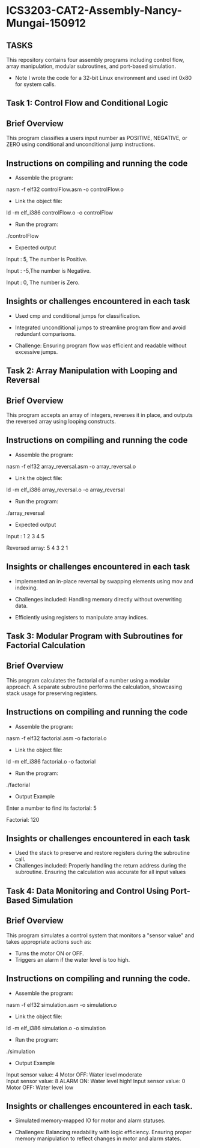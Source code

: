 # ICS3203-CAT2-Assembly-Nancy-Mungai-150912
## TASKS

 This repository contains four assembly programs including control flow, array manipulation, modular subroutines, and port-based simulation. 
 - Note I wrote the code for a 32-bit Linux environment and used int 0x80 for system calls.

## Task 1: Control Flow and Conditional Logic
## Brief Overview

This program classifies a users input number as POSITIVE, NEGATIVE, or ZERO using conditional and unconditional jump instructions.

## Instructions on compiling and running the code

- Assemble the program:

nasm -f elf32 controlFlow.asm -o controlFlow.o

- Link the object file:

ld -m elf_i386 controlFlow.o -o controlFlow

- Run the program:

./controlFlow

- Expected output

Input : 5, The number is Positive.

Input : -5,The number is Negative.

Input : 0, The number is Zero.


## Insights or challenges encountered in each task
- Used cmp and conditional jumps for classification.
- Integrated unconditional jumps to streamline program flow and avoid redundant comparisons.

- Challenge: Ensuring program flow was efficient and readable without excessive jumps.


## Task 2: Array Manipulation with Looping and Reversal
## Brief Overview
This program accepts an array of integers, reverses it in place, and outputs the reversed array using looping constructs.

## Instructions on compiling and running the code

- Assemble the program:

nasm -f elf32 array_reversal.asm -o array_reversal.o

- Link the object file:

ld -m elf_i386 array_reversal.o -o array_reversal


- Run the program:

./array_reversal

- Expected output

Input : 1 2 3 4 5

Reversed array: 5 4 3 2 1




## Insights or challenges encountered in each task

- Implemented an in-place reversal by swapping elements using mov and indexing.

- Challenges included:
Handling memory directly without overwriting data.

- Efficiently using registers to manipulate array indices.

## Task 3: Modular Program with Subroutines for Factorial Calculation
## Brief Overview
This program calculates the factorial of a number using a modular approach. A separate subroutine performs the calculation, showcasing stack usage for preserving registers.


## Instructions on compiling and running the code


- Assemble the program:

nasm -f elf32 factorial.asm -o factorial.o

- Link the object file:

ld -m elf_i386 factorial.o -o factorial
- Run the program:

./factorial
- Output Example 

Enter a number to find its factorial:   5

Factorial:  120

## Insights or challenges encountered in each task

- Used the stack to preserve and restore registers during the subroutine call.
- Challenges included:
Properly handling the return address during the subroutine.
Ensuring the calculation was accurate for all input values

## Task 4: Data Monitoring and Control Using Port-Based Simulation
## Brief Overview

This program simulates a control system that monitors a "sensor value" and takes appropriate actions such as:
- Turns the motor ON or OFF.
- Triggers an alarm if the water level is too high.

## Instructions on compiling and running the code.

- Assemble the program:

nasm -f elf32 simulation.asm -o simulation.o

- Link the object file:

ld -m elf_i386 simulation.o -o simulation
- Run the program:

./simulation

- Output Example


Input sensor value: 4
Motor OFF: Water level moderate  
Input sensor value: 8
ALARM ON: Water level high!
Input sensor value: 0
Motor OFF: Water level low

## Insights or challenges encountered in each task.

- Simulated memory-mapped IO for motor and alarm statuses.

- Challenges:
Balancing readability with logic efficiency.
Ensuring proper memory manipulation to reflect changes in motor and alarm states.



